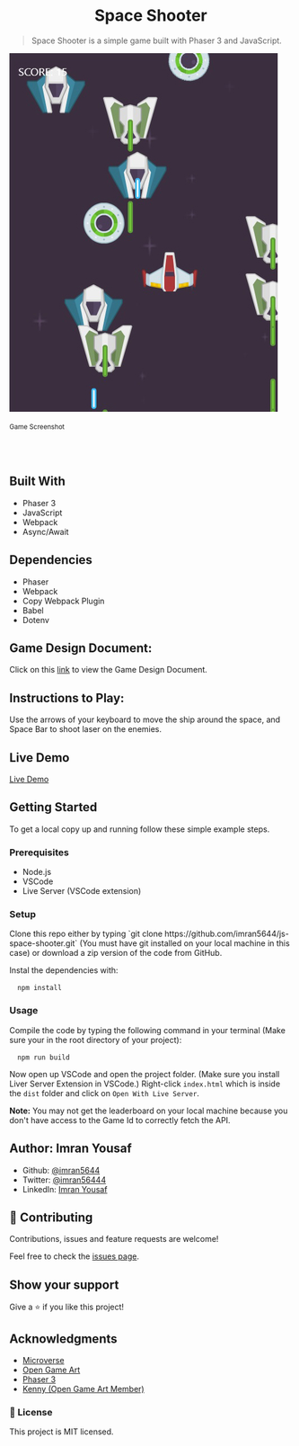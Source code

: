 <h1 align='center'>Space Shooter</h1>

> Space Shooter is a simple game built with Phaser 3 and JavaScript.

![screenshot](./assets/screenshot.jpg)

<p><small>Game Screenshot</small></p><br /><br />

## Built With

- Phaser 3
- JavaScript
- Webpack
- Async/Await

## Dependencies

- Phaser
- Webpack
- Copy Webpack Plugin
- Babel
- Dotenv

## Game Design Document:

Click on this [link](https://docs.google.com/document/d/1rB3G0FsbbIbfmiYlE8-CgfTFxZ6IIRfyyTQKVSMinyo/edit?usp=sharing) to view the Game Design Document.

## Instructions to Play:

Use the arrows of your keyboard to move the ship around the space, and Space Bar to shoot laser on the enemies.

## Live Demo

[Live Demo]()

## Getting Started

To get a local copy up and running follow these simple example steps.

### Prerequisites

- Node.js
- VSCode
- Live Server (VSCode extension)

### Setup

<p>Clone this repo either by typing `git clone https://github.com/imran5644/js-space-shooter.git` (You must have git installed on your local machine in this case) or download a zip version of the code from GitHub.</p>

<p>Instal the dependencies with:</p>

```
  npm install
```

### Usage

Compile the code by typing the following command in your terminal (Make sure your in the root directory of your project):

```
  npm run build
```

Now open up VSCode and open the project folder. (Make sure you install Liver Server Extension in VSCode.) Right-click `index.html` which is inside the `dist` folder and click on `Open With Live Server`.

**Note:** You may not get the leaderboard on your local machine because you don't have access to the Game Id to correctly fetch the API.

## Author: Imran Yousaf

- Github: [@imran5644](https://github.com/imran5644)
- Twitter: [@imran56444](https://twitter.com/imran56444)
- LinkedIn: [Imran Yousaf](https://www.linkedin.com/in/imranyousaf-programmer/)

## 🤝 Contributing

Contributions, issues and feature requests are welcome!

Feel free to check the [issues page](https://github.com/imran5644/space-shooter/issues).

## Show your support

Give a ⭐️ if you like this project!

## Acknowledgments

- [Microverse](https://www.microverse.org/)
- [Open Game Art](https://opengameart.org/)
- [Phaser 3](https://phaser.io/phaser3)
- [Kenny (Open Game Art Member)](https://opengameart.org/users/kenney)

### 📝 License

This project is MIT licensed.
